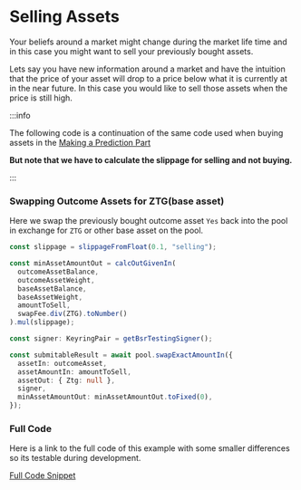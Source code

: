 # Selling Assets

Your beliefs around a market might change during the market life time and in
this case you might want to sell your previously bought assets.

Lets say you have new information around a market and have the intuition that
the price of your asset will drop to a price below what it is currently at in
the near future. In this case you would like to sell those assets when the price
is still high.

:::info

The following code is a continuation of the same code used when buying assets in
the [Making a Prediction Part](/docs/build/sdk/v2/making-a-prediction)

**But note that we have to calculate the slippage for selling and not buying.**

:::

### Swapping Outcome Assets for ZTG(base asset)

Here we swap the previously bought outcome asset `Yes` back into the pool in
exchange for `ZTG` or other base asset on the pool.

```ts
const slippage = slippageFromFloat(0.1, "selling");

const minAssetAmountOut = calcOutGivenIn(
  outcomeAssetBalance,
  outcomeAssetWeight,
  baseAssetBalance,
  baseAssetWeight,
  amountToSell,
  swapFee.div(ZTG).toNumber()
).mul(slippage);

const signer: KeyringPair = getBsrTestingSigner();

const submitableResult = await pool.swapExactAmountIn({
  assetIn: outcomeAsset,
  assetAmountIn: amountToSell,
  assetOut: { Ztg: null },
  signer,
  minAssetAmountOut: minAssetAmountOut.toFixed(0),
});
```

### Full Code

Here is a link to the full code of this example with some smaller differences so
its testable during development.

[Full Code Snippet](https://github.com/zeitgeistpm/sdk-next/blob/main/playground/examples/src/assets/sell-assets.ts)
